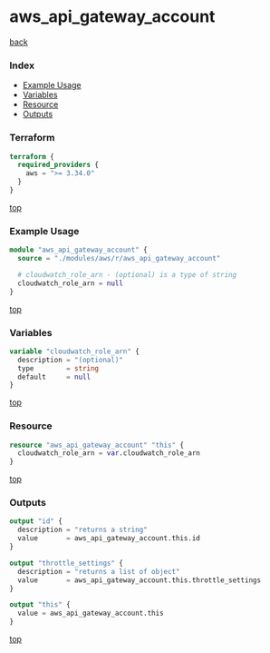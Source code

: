 # aws_api_gateway_account

[back](../aws.md)

### Index

- [Example Usage](#example-usage)
- [Variables](#variables)
- [Resource](#resource)
- [Outputs](#outputs)

### Terraform

```terraform
terraform {
  required_providers {
    aws = ">= 3.34.0"
  }
}
```

[top](#index)

### Example Usage

```terraform
module "aws_api_gateway_account" {
  source = "./modules/aws/r/aws_api_gateway_account"

  # cloudwatch_role_arn - (optional) is a type of string
  cloudwatch_role_arn = null
}
```

[top](#index)

### Variables

```terraform
variable "cloudwatch_role_arn" {
  description = "(optional)"
  type        = string
  default     = null
}
```

[top](#index)

### Resource

```terraform
resource "aws_api_gateway_account" "this" {
  cloudwatch_role_arn = var.cloudwatch_role_arn
}
```

[top](#index)

### Outputs

```terraform
output "id" {
  description = "returns a string"
  value       = aws_api_gateway_account.this.id
}

output "throttle_settings" {
  description = "returns a list of object"
  value       = aws_api_gateway_account.this.throttle_settings
}

output "this" {
  value = aws_api_gateway_account.this
}
```

[top](#index)